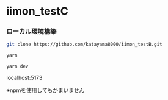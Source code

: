 # iimon_testC

### ローカル環境構築

```bash
git clone https://github.com/katayama8000/iimon_testB.git
```

```bash
yarn
```

```
yarn dev
```

localhost:5173

※npmを使用してもかまいません

